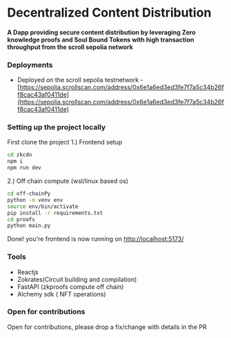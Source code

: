 # Decentralized Content Distribution
#### A Dapp providing secure content distribution by leveraging Zero knowledge proofs and Soul Bound Tokens with high transaction throughput from the scroll sepolia network

### Deployments
- Deployed on the scroll sepolia testnetwork - [https://sepolia.scrollscan.com/address/0x6e1a6ed3ed3fe7f7a5c34b26ff8cac43af0411de](https://sepolia.scrollscan.com/address/0x6e1a6ed3ed3fe7f7a5c34b26ff8cac43af0411de)

### Setting up the project locally

First clone the project
1.) Frontend setup
```sh
cd zkcdn
npm i
npm run dev
```
2.) Off chain compute (wsl/linux based os)
```sh
cd off-chainPy
python -m venv env
source env/bin/activate
pip install -r requirements.txt
cd proofs
python main.py
```
Done! you're frontend is now running on [http://localhost:5173/](http://localhost:5173/)

### Tools
- Reactjs
- Zokrates(Circuit building and compilation)
- FastAPI (zkproofs compute off chain)
- Alchemy sdk ( NFT operations)

### Open for contributions
Open for contributions, please drop a fix/change with details in the PR
